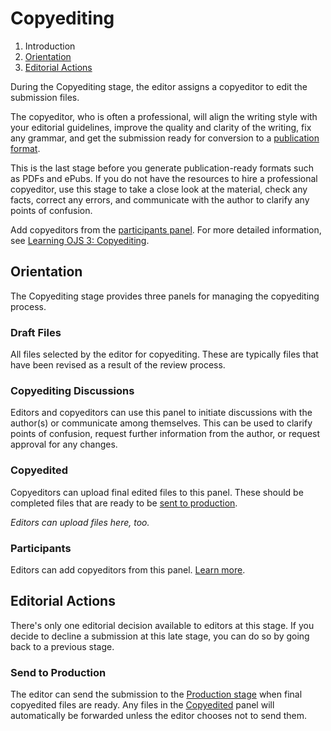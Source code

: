 # Copyediting

1. Introduction
2. [Orientation](copyediting#orientation)
3. [Editorial Actions](copyediting#editorial-actions)

During the Copyediting stage, the editor assigns a copyeditor to edit the submission files.

The copyeditor, who is often a professional, will align the writing style with your editorial guidelines, improve the quality and clarity of the writing, fix any grammar, and get the submission ready for conversion to a [publication format](production).

This is the last stage before you generate publication-ready formats such as PDFs and ePubs. If you do not have the resources to hire a professional copyeditor, use this stage to take a close look at the material, check any facts, correct any errors, and communicate with the author to clarify any points of confusion.

Add copyeditors from the [participants panel](../editorial-workflow#participants).
For more detailed information, see [Learning OJS 3: Copyediting](https://docs.pkp.sfu.ca/learning-ojs/en/editorial-workflow#copyediting).

## <a name="orientation"></a>Orientation

The Copyediting stage provides three panels for managing the copyediting process.

### <a name="draft-files"></a>Draft Files

All files selected by the editor for copyediting. These are typically files that have been revised as a result of the review process.

### <a name="copyediting-discussions"></a>Copyediting Discussions

Editors and copyeditors can use this panel to initiate discussions with the author(s) or communicate among themselves. This can be used to clarify points of confusion, request further information from the author, or request approval for any changes.

### <a name="copyedited"></a>Copyedited

Copyeditors can upload final edited files to this panel. These should be completed files that are ready to be [sent to production](copyediting#editorial-actions).

*Editors can upload files here, too.*

### <a name="participants"></a>Participants

Editors can add copyeditors from this panel. [Learn more](../editorial-workflow#participants).

## <a name="editorial-actions"></a>Editorial Actions

There's only one editorial decision available to editors at this stage. If you decide to decline a submission at this late stage, you can do so by going back to a previous stage.

### <a name="production"></a>Send to Production

The editor can send the submission to the [Production stage](production) when final copyedited files are ready. Any files in the [Copyedited](copyediting#copyedited) panel will automatically be forwarded unless the editor chooses not to send them.

